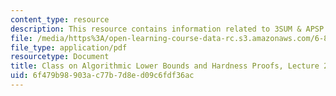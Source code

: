 ```yaml
---
content_type: resource
description: This resource contains information related to 3SUM & APSP.
file: /media/https%3A/open-learning-course-data-rc.s3.amazonaws.com/6-890-algorithmic-lower-bounds-fun-with-hardness-proofs-fall-2014/6f479b98903ac77b7d8ed09c6fdf36ac_MIT6_890F14_L22.pdf
file_type: application/pdf
resourcetype: Document
title: Class on Algorithmic Lower Bounds and Hardness Proofs, Lecture 22 Notes
uid: 6f479b98-903a-c77b-7d8e-d09c6fdf36ac
---
```

